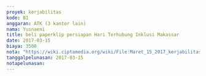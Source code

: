 ```yaml
---
proyek: kerjabilitas
kode: B1
anggaran: ATK (3 kantor lain)
nama: Yusnaeni
title: beli paperklip persiapan Hari Terhubung Inklusi Makassar
date: 2017-03-15
biaya: 3500
nota: "https://wiki.ciptamedia.org/wiki/File:Maret_15_2017_kerjabilitas_B1_beli_paperclip_neni.jpg"
tanggalpelunasan: 2017-03-15
notapelunasan:
---
```

